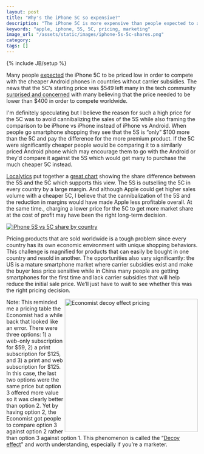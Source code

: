```yaml
---
layout: post
title: "Why's the iPhone 5C so expensive?"
description: "The iPhone 5C is more expensive than people expected to avoid cannibalizing iPhone 5S and serves as a 'Decoy effect'"
keywords: "apple, iphone, 5S, 5C, pricing, marketing"
image_url: "/assets/static/images/iphone-5s-5c-shares.png"
category:
tags: []
---
```

{% include JB/setup %}
<p>Many people <a href="http://ben-evans.com/benedictevans/2013/9/5/the-price-of-the-5c" target="_blank">expected</a> the iPhone 5C to be priced low in order to compete with the cheaper Android phones in countries without carrier subsidies. The news that the 5C’s starting price was $549 left many in the tech community <a href="http://www.avc.com/a_vc/2013/09/reactions.html" target="_blank">surprised and concerned</a> with many believing that the price needed to be lower than $400 in order to compete worldwide.</p>

<p>I'm definitely speculating but I believe the reason for such a high price for the 5C was to avoid cannibalizing the sales of the 5S while also framing the comparison to be iPhone vs iPhone instead of iPhone vs Android. When people go smartphone shopping they see that the 5S is “only” $100 more than the 5C and pay the difference for the more premium product. If the 5C were significantly cheaper people would be comparing it to a similarly priced Android phone which may encourage them to go with the Android or they'd compare it against the 5S which would get many to purchase the much cheaper 5C instead.</p>

<p><a href="http://www.localytics.com" target="_blank">Localytics</a> put together a <a href="http://www.localytics.com/blog/2013/china-leads-the-pack-in-preference-for-iphone-5s-over-5c/" target="_blank">great chart</a> showing the share difference between the 5S and the 5C which supports this view. The 5S is outselling the 5C in every country by a large margin. And although Apple could get higher sales volume with a cheaper 5C, I believe that the cannibalization of the 5S and the reduction in margins would have made Apple less profitable overall. At the same time., charging a lower price for the 5C to get more market share at the cost of profit may have been the right long-term decision.</p>

<p>
	<a href="http://www.localytics.com/blog/2013/china-leads-the-pack-in-preference-for-iphone-5s-over-5c/" target="_blank">
		<img src="{{ IMG_PATH }}iphone-5s-5c-shares.png" alt="iPhone 5S vs 5C share by country" />
	</a>
</p>

<p>Pricing products that are sold worldwide is a tough problem since every country has its own economic environment with unique shopping behaviors. This challenge is magnified for products that can easily be bought in one country and resold in another. The opportunities also vary significantly: the US is a mature smartphone market where carrier subsidies exist and make the buyer less price sensitive while in China many people are getting smartphones for the first time and lack carrier subsidies that will help reduce the initial sale price. We’ll just have to wait to see whether this was the right pricing decision.</p>

<img src="{{ IMG_PATH }}economist-pricing.jpg" alt="Economist decoy effect pricing" style="float:right; width: 350px;"/>

<p>Note: This reminded me a pricing table the Economist had a while back that looked like an error. There were three options: 1) a web-only subscription for $59, 2) a print subscription for $125, and 3) a print and web subscription for $125. In this case, the last two options were the same price but option 3 offered more value so it was clearly better than option 2. Yet by having option 2, the Economist got people to compare option 3 against option 2 rather than option 3 against option 1. This phenomenon is called the “<a href="http://en.wikipedia.org/wiki/Decoy_effect" target="_blank">Decoy effect</a>” and worth understanding, especially if you’re a marketer.</p>